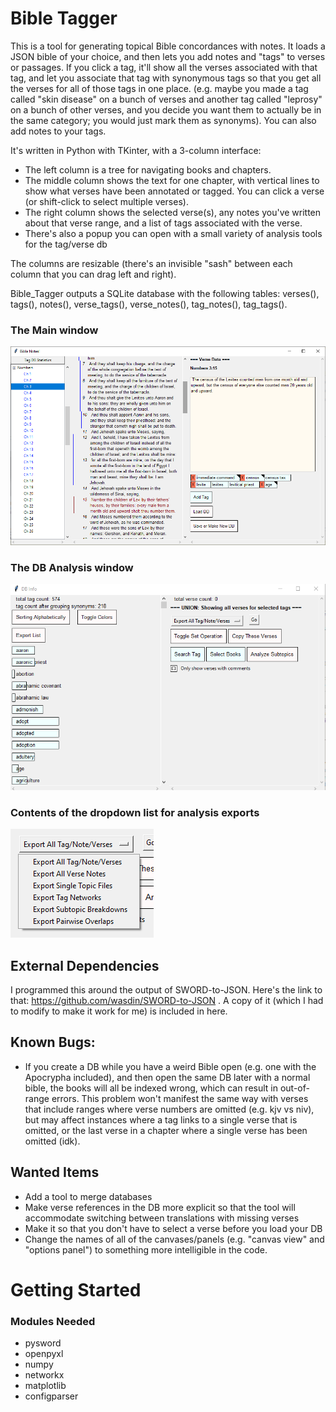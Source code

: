 # Bible Tagger

This is a tool for generating topical Bible concordances with notes. It loads a JSON bible of your choice, and then lets you add notes and "tags" to verses or passages. If you click a tag, it'll show all the verses associated with that tag, and let you associate that tag with synonymous tags so that you get all the verses for all of those tags in one place. (e.g. maybe you made a tag called "skin disease" on a bunch of verses and another tag called "leprosy" on a bunch of other verses, and you decide you want them to actually be in the same category; you would just mark them as synonyms). You can also add notes to your tags.

It's written in Python with TKinter, with a 3-column interface:
- The left column is a tree for navigating books and chapters.
- The middle column shows the text for one chapter, with vertical lines to show what verses have been annotated or tagged. You can click a verse (or shift-click to select multiple verses).
- The right column shows the selected verse(s), any notes you've written about that verse range, and a list of tags associated with the verse.
- There's also a popup you can open with a small variety of analysis tools for the tag/verse db

The columns are resizable (there's an invisible "sash" between each column that you can drag left and right).

Bible_Tagger outputs a SQLite database with the following tables:
verses(), tags(), notes(), verse_tags(), verse_notes(), tag_notes(), tag_tags().

### The Main window

![image info](Screenshots/Screenshot5.png)

### The DB Analysis window

![image info](Screenshots/Screenshot8.png)

### Contents of the dropdown list for analysis exports

![image info](Screenshots/Screenshot9.png)

## External Dependencies

I programmed this around the output of SWORD-to-JSON. Here's the link to that: https://github.com/wasdin/SWORD-to-JSON . A copy of it (which I had to modify to make it work for me) is included in here. 

## Known Bugs:
- If you create a DB while you have a weird Bible open (e.g. one with the Apocrypha included), and then open the same DB later with a normal bible, the books will all be indexed wrong, which can result in out-of-range errors. This problem won't manifest the same way with verses that include ranges where verse numbers are omitted (e.g. kjv vs niv), but may affect instances where a tag links to a single verse that is omitted, or the last verse in a chapter where a single verse has been omitted (idk).

## Wanted Items

- Add a tool to merge databases
- Make verse references in the DB more explicit so that the tool will accommodate switching between translations with missing verses
- Make it so that you don't have to select a verse before you load your DB
- Change the names of all of the canvases/panels (e.g. "canvas view" and "options panel") to something more intelligible in the code.

# Getting Started

### Modules Needed

- pysword
- openpyxl
- numpy
- networkx
- matplotlib
- configparser
